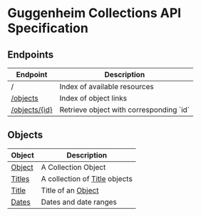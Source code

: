 Guggenheim Collections API Specification
========================================

## Endpoints
<table>
	<thead>
		<th>Endpoint</th>
		<th>Description</th>
	</thead>
	<tbody>
		<tr>
			<td>/</td>
			<td>Index of available resources</td>
		</tr>
		<tr>
			<td><a href="blob/master/objects.md">/objects</a></td>
			<td>Index of object links</td>
		</tr>
		<tr>
			<td><a href="blob/master/objects.md">/objects/{id}</a></td>
			<td>Retrieve object with corresponding `id`</td>
		</tr>
	</tbody>
</table>

## Objects

<table>
	<thead>
		<th>Object</th>
		<th>Description</th>
	</thead>
	<tbody>
		<tr>
			<td><a href="blob/master/objects.md">Object</a></td>
			<td>A Collection Object</td>
		</tr>
		<tr>
			<td><a href="blob/master/objects.md#titles-objects">Titles</a></td>
			<td>A collection of <a href="objects.md#title-objects">Title</a>
				objects</td>
		</tr>
		<tr>
			<td><a href="blob/master/objects.md#title-objects">Title</a></td>
			<td>Title of an <a href="objects.md">Object</a></td>
		</tr>
		<tr>
			<td><a href="blob/master/dates.md">Dates</a></td>
			<td>Dates and date ranges</td>
		</tr>
	</tbody>
</table>
